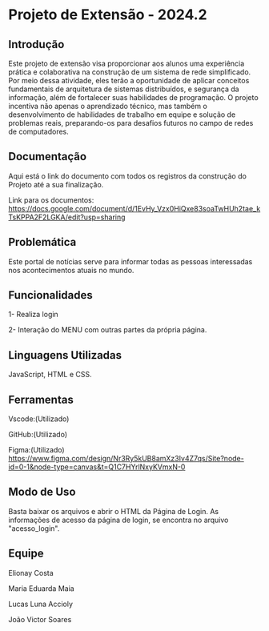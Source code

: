 # Projeto de Extensão - 2024.2

## **Introdução**

Este projeto de extensão visa proporcionar aos alunos uma experiência prática e colaborativa na construção de um sistema de rede simplificado. Por meio dessa atividade, eles terão a oportunidade de aplicar conceitos fundamentais de arquitetura de sistemas distribuídos, e segurança da informação, além de fortalecer suas habilidades de programação. O projeto incentiva não apenas o aprendizado técnico, mas também o desenvolvimento de habilidades de trabalho em equipe e solução de problemas reais, preparando-os para desafios futuros no campo de redes de computadores.

## **Documentação**

Aqui está o link do documento com todos os registros da construção do Projeto até a sua finalização.

Link para os documentos: https://docs.google.com/document/d/1EvHy_Vzx0HiQxe83soaTwHUh2tae_kTsKPPA2F2LGKA/edit?usp=sharing

## **Problemática**

Este portal de notícias serve para informar todas as pessoas interessadas nos acontecimentos atuais no mundo.

## **Funcionalidades**

1- Realiza login

2- Interação do MENU com outras partes da própria página.

## **Linguagens Utilizadas**

JavaScript, HTML e CSS.

## **Ferramentas**

Vscode:(Utilizado)

GitHub:(Utilizado)

Figma:(Utilizado) https://www.figma.com/design/Nr3Ry5kUB8amXz3Iv4Z7qs/Site?node-id=0-1&node-type=canvas&t=Q1C7HYrlNxyKVmxN-0

## **Modo de Uso**

Basta baixar os arquivos e abrir o HTML da Página de Login. As informações de acesso da página de login, se encontra no arquivo "acesso_login".

## **Equipe**

Elionay Costa

Maria Eduarda Maia

Lucas Luna Accioly

João Victor Soares

